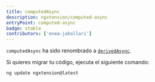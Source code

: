 ```yaml
---
title: computedAsync
description: ngxtension/computed-async
entryPoint: computed-async
badge: stable
contributors: ['enea-jahollari']
---
```


`computedAsync` ha sido renombrado a [`derivedAsync`](/utilities/signals/derived-async).

Si quieres migrar tu código, ejecuta el siguiente comando:

```bash
ng update ngxtension@latest
```
